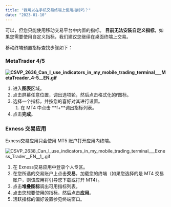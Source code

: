```yaml
---
title: "我可以在手机交易终端上使用指标吗？"
date: "2023-01-10"
---
```


可以，但您只能使用移动交易平台中内置的指标。 **目前无法安装自定义指标**，如果您需要使用自定义指标，我们建议您继续在桌面终端上交易。

移动终端预置指标查找步骤如下：

### **MetaTrader 4/5**

**![CSVP_2636_Can_I_use_indicators_in_my_mobile_trading_terminal___MetaTreader_4-5__EN.gif](https://get.exness.help/hc/article_attachments/4412560124434/CSVP_2636_Can_I_use_indicators_in_my_mobile_trading_terminal___MetaTreader_4-5__EN.gif)**

1. 进入**图表**区域。
2. 点击屏幕任意位置，调出选项轮，然后点击格式化的**f**图标。
3. 选择一个指标，并按您的喜好对其进行设置。
    1. 在 MT4 中点击 **f+**调出指标列表。
4. 点击**完成**。

### **Exness 交易应用**

Exness交易应用只会使用 MT5 账户打开应用内终端。

![CSVP_2638_Can_I_use_indicators_in_my_mobile_trading_terminal___Exness_Trader__EN__1_.gif](https://get.exness.help/hc/article_attachments/4412505448082/CSVP_2638_Can_I_use_indicators_in_my_mobile_trading_terminal___Exness_Trader__EN__1_.gif)

1. 在 Exness交易应用中登录个人专区。
2. 在您所选的交易账户上点击**交易**，加载您的终端（如果您选择的是 MT4 交易账户，则该应用将引导您下载或打开 MT4）。
3. 点击**堆叠图标**调出可用指标列表。
4. 点击您想要使用的指标，然后点击**应用**。
5. 活跃指标的偏好设置参见终端窗口。
